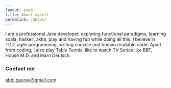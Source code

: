```yaml
---
layout: page
title: About myself
permalink: /about/
---
```


I am a professional Java developer, exploring functional paradigms, learning scala, haskell, akka, play and having fun while doing all this. I believe in TDD, agile programming, writing concise and human readable code. Apart from coding, I also play Table Tennis, like to watch TV Series like BBT, House M.D. and learn Deutsch.

### Contact me

[abbi.gaurav@gmail.com](mailto:abbi.gaurav@gmail.com)
